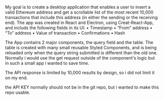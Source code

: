 My goal is to create a desktop application that enables a user to insert a
valid Ethereum address and get a scrollable list of the most recent 10,000
transactions that include this address (in either the sending or the receiving
end).
The app was created in React and Electron, using Creat-React-App,
and includs the following fields in its UI:
• Timestamp
• “From” address
• “To” address
• Value of transaction
• Confirmations
• Hash

The App contains 2 major components, the query field and the table.
The table is created with many small reusable Styled Components, and is being reloaded only when the query string submitted is different than the old one.
Normally i would use the get request outside of the component's logic but in such a small app i wanted to save time.

The API response is limited by 10,000 results by design, so i did not limit it on my end.

the API KEY normally should not be in the git repo, but i wanted to make this repo usable.
